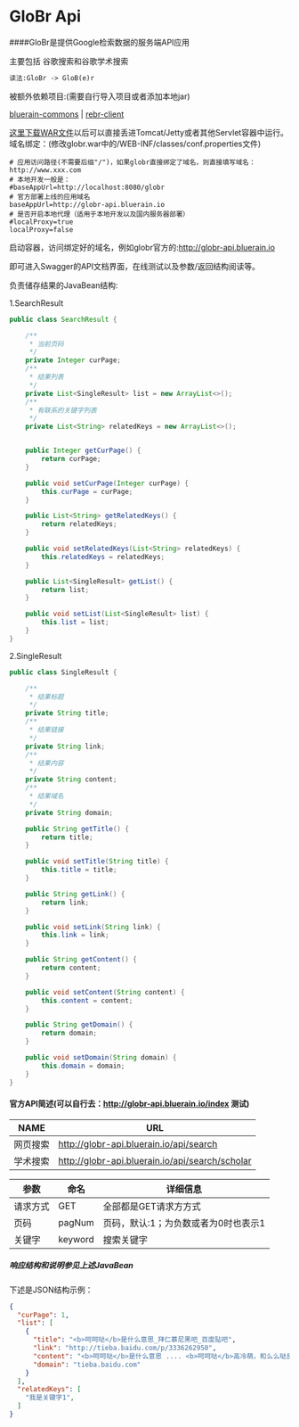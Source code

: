 GloBr Api
====

####GloBr是提供Google检索数据的服务端API应用

主要包括 谷歌搜索和谷歌学术搜索

```markdown
读法:GloBr -> GloB(e)r
```

被额外依赖项目:(需要自行导入项目或者添加本地jar)

[bluerain-commons](https://github.com/HentaiMew/bluerain-commons) |
[rebr-client](https://github.com/HentaiMew/rebr-client.git)


[这里下载WAR文件](http://7xl780.com1.z0.glb.clouddn.com/apps/globr/last/globr.war)以后可以直接丢进Tomcat/Jetty或者其他Servlet容器中运行。
域名绑定：(修改globr.war中的/WEB-INF/classes/conf.properties文件)
````properties
# 应用访问路径(不需要后缀"/")，如果globr直接绑定了域名，则直接填写域名：http://www.xxx.com
# 本地开发一般是：
#baseAppUrl=http://localhost:8080/globr
# 官方部署上线的应用域名
baseAppUrl=http://globr-api.bluerain.io
# 是否开启本地代理（适用于本地开发以及国内服务器部署）
#localProxy=true
localProxy=false
````

启动容器，访问绑定好的域名，例如globr官方的:http://globr-api.bluerain.io

即可进入Swagger的API文档界面，在线测试以及参数/返回结构阅读等。

负责储存结果的JavaBean结构:

1.SearchResult
````java
public class SearchResult {

    /**
     * 当前页码
     */
    private Integer curPage;
    /**
     * 结果列表
     */
    private List<SingleResult> list = new ArrayList<>();
    /**
     * 有联系的关键字列表
     */
    private List<String> relatedKeys = new ArrayList<>();


    public Integer getCurPage() {
        return curPage;
    }

    public void setCurPage(Integer curPage) {
        this.curPage = curPage;
    }

    public List<String> getRelatedKeys() {
        return relatedKeys;
    }

    public void setRelatedKeys(List<String> relatedKeys) {
        this.relatedKeys = relatedKeys;
    }

    public List<SingleResult> getList() {
        return list;
    }

    public void setList(List<SingleResult> list) {
        this.list = list;
    }
}
````
2.SingleResult
````java
public class SingleResult {

    /**
     * 结果标题
     */
    private String title;
    /**
     * 结果链接
     */
    private String link;
    /**
     * 结果内容
     */
    private String content;
    /**
     * 结果域名
     */
    private String domain;

    public String getTitle() {
        return title;
    }

    public void setTitle(String title) {
        this.title = title;
    }

    public String getLink() {
        return link;
    }

    public void setLink(String link) {
        this.link = link;
    }

    public String getContent() {
        return content;
    }

    public void setContent(String content) {
        this.content = content;
    }

    public String getDomain() {
        return domain;
    }

    public void setDomain(String domain) {
        this.domain = domain;
    }
}
````

#### 官方API简述(可以自行去：http://globr-api.bluerain.io/index 测试)

NAME     |  URL
-------  | -----------------------------------------------
网页搜索 | http://globr-api.bluerain.io/api/search    
学术搜索 | http://globr-api.bluerain.io/api/search/scholar


参数  | 命名 | 详细信息
----- | ---- | ------------
请求方式 | GET | 全部都是GET请求方方式
页码  | pagNum | 页码，默认:1；为负数或者为0时也表示1
关键字  | keyword | 搜索关键字

##### 响应结构和说明参见上述JavaBean

下述是JSON结构示例：
````JSON
{
  "curPage": 1,
  "list": [
    {
      "title": "<b>呵呵哒</b>是什么意思_拜仁慕尼黑吧_百度贴吧",
      "link": "http://tieba.baidu.com/p/3336262950",
      "content": "<b>呵呵哒</b>是什么意思 .... <b>呵呵哒</b>高冷萌，和么么哒反义词 ... 呵呵是鄙视加去死的意思~~<br> <b>呵呵哒</b>简单粗暴点来说是你麻痹的意思~~因为你麻痹是骂人的就用<b>呵呵哒</b>来代替&nbsp;...",
      "domain": "tieba.baidu.com"
    }
  ],
  "relatedKeys": [
    "我是关键字1",
  ]
}
````
